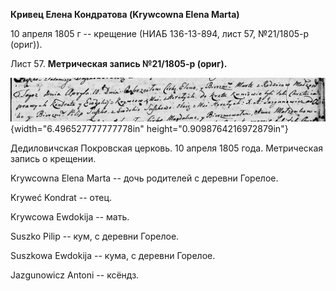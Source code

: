 **Кривец Елена Кондратова (Krywcowna Elena Marta)**

10 апреля 1805 г -- крещение (НИАБ 136-13-894, лист 57, №21/1805-р
(ориг)).

Лист 57. **Метрическая запись №21/1805-р (ориг).**

![](./media/c8472e7c9e05f1ce0d22883607ddcb0b020866f3.png){width="6.496527777777778in"
height="0.9098764216972879in"}

Дедиловичская Покровская церковь. 10 апреля 1805 года. Метрическая
запись о крещении.

Krywcowna Elena Marta -- дочь родителей с деревни Горелое.

Kryweć Kondrat -- отец.

Krywcowa Ewdokija -- мать.

Suszko Pilip -- кум, с деревни Горелое.

Suszkowa Ewdokija -- кума, с деревни Горелое.

Jazgunowicz Antoni -- ксёндз.
